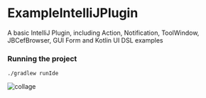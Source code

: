 # ExampleIntelliJPlugin
A basic IntelliJ Plugin, including Action, Notification, ToolWindow, JBCefBrowser, GUI Form and Kotlin UI DSL examples

### Running the project

`./gradlew runIde`

![collage](https://github.com/ilkeratik/ExampleIntelliJPlugin/assets/44725644/55b4099d-b687-405c-bc98-bb08dbb0876e)
